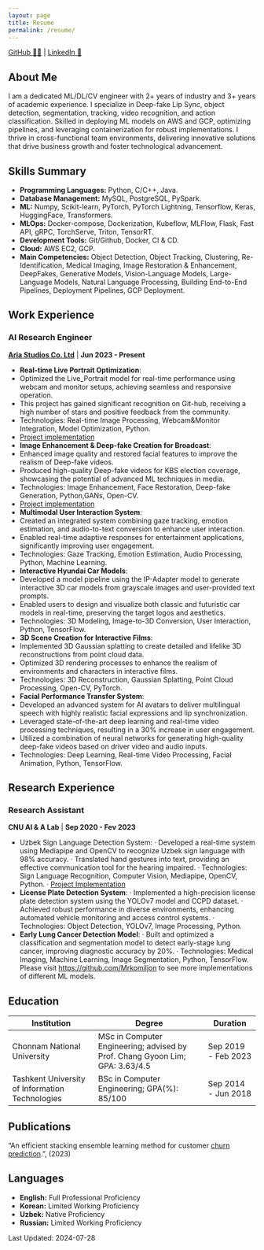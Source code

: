 ```yaml
---
layout: page
title: Resume
permalink: /resume/
---
```


[GitHub 🐱‍💻](https://github.com/Mrkomiljon) &#124;  [LinkedIn 🔗](https://www.linkedin.com/in/komiljon-mukhammadiev/)

## About Me

I am a dedicated ML/DL/CV engineer with 2+ years of industry and 3+ years of academic experience. I specialize in Deep-fake Lip Sync, object detection, segmentation, tracking, video recognition, and action classification. Skilled in deploying ML models on AWS and GCP, optimizing pipelines, and leveraging containerization for robust implementations. I thrive in cross-functional team environments, delivering innovative solutions that drive business growth and foster technological advancement.

## Skills Summary

- **Programming Languages:** Python, C/C++, Java.
- **Database Management:** MySQL, PostgreSQL, PySpark.
- **ML:** Numpy, Scikit-learn, PyTorch, PyTorch Lightning, Tensorflow, Keras, HuggingFace, Transformers.
- **MLOps:** Docker-compose, Dockerization, Kubeflow, MLFlow, Flask, Fast API, gRPC, TorchServe, Triton, TensorRT.
- **Development Tools:** Git/Github, Docker, CI & CD.
- **Cloud:** AWS EC2, GCP.
- **Main Competencies:** Object Detection, Object Tracking, Clustering, Re-Identification, Medical Imaging, Image Restoration & Enhancement, DeepFakes, Generative Models, Vision-Language Models, Large-Language Models, Natural Language Processing, Building End-to-End Pipelines, Deployment Pipelines, GCP Deployment.

## Work Experience

### AI Research Engineer

**[Aria Studios Co. Ltd](https://showaria.com/)** &#124; **Jun 2023 - Present**

- **Real-time Live Portrait Optimization**:
- Optimized the Live_Portrait model for real-time performance using webcam and monitor setups, achieving seamless and responsive operation.
- This project has gained significant recognition on Git-hub, receiving a high number of stars and positive feedback from the community.
- Technologies: Real-time Image Processing, Webcam&Monitor Integration, Model Optimization, Python.
- [Project implementation](https://github.com/Mrkomiljon/Live_Portrait_Monitor)
- **Image Enhancement & Deep-fake Creation for Broadcast**:
- Enhanced image quality and restored facial features to improve the realism of Deep-fake videos.
- Produced high-quality Deep-fake videos for KBS election coverage, showcasing the potential of advanced ML techniques in media.
- Technologies: Image Enhancement, Face Restoration, Deep-fake Generation, Python,GANs,  Open-CV.
- [Project implementation](https://www.youtube.com/live/CGbvG8S7HHo)
- **Multimodal User Interaction System**:
- Created an integrated system combining gaze tracking, emotion estimation, and audio-to-text conversion to enhance user interaction.
- Enabled real-time adaptive responses for entertainment applications, significantly improving user engagement.
- Technologies: Gaze Tracking, Emotion Estimation, Audio Processing, Python, Machine Learning.
- **Interactive Hyundai Car Models**:
- Developed a model pipeline using the IP-Adapter model to generate interactive 3D car models from grayscale images and user-provided text prompts.
- Enabled users to design and visualize both classic and futuristic car models in real-time, preserving the target logos and aesthetics.
- Technologies: 3D Modeling, Image-to-3D Conversion, User Interaction, Python, TensorFlow.
- **3D Scene Creation for Interactive Films**:
- Implemented 3D Gaussian splatting to create detailed and lifelike 3D reconstructions from point cloud data.
- Optimized 3D rendering processes to enhance the realism of environments and characters in interactive films.
- Technologies: 3D Reconstruction, Gaussian Splatting, Point Cloud Processing, Open-CV, PyTorch.
- **Facial Performance Transfer System**:
- Developed an advanced system for AI avatars to deliver multilingual speech with highly realistic facial expressions and lip synchronization.
- Leveraged state-of-the-art deep learning and real-time video processing techniques, resulting in a 30% increase in user engagement.
- Utilized a combination of neural networks for generating high-quality deep-fake videos based on driver video and audio inputs.
- Technologies: Deep Learning, Real-time Video Processing, Facial Animation, Python, TensorFlow.

## Research Experience

### Research Assistant

**CNU AI & A Lab** &#124; **Sep 2020 - Fev 2023**

- Uzbek Sign Language Detection System:
·  Developed a real-time system using Mediapipe and OpenCV to recognize Uzbek sign language with 98% accuracy.
·  Translated hand gestures into text, providing an effective communication tool for the hearing impaired.
·  Technologies: Sign Language Recognition, Computer Vision, Mediapipe, OpenCV, Python.
·  [Project Implementation](https://github.com/Mrkomiljon/uzbek-sign-language) 
- **License Plate Detection System**:
·  Implemented a high-precision license plate detection system using the YOLOv7 model and CCPD dataset.
·  Achieved robust performance in diverse environments, enhancing automated vehicle monitoring and access control systems.
·  Technologies: Object Detection, YOLOv7, Image Processing, Python.
- **Early Lung Cancer Detection Model**:
·  Built and optimized a classification and segmentation model to detect early-stage lung cancer, improving diagnostic accuracy by 20%.
·  Technologies: Medical Imaging, Machine Learning, Image Segmentation, Python, TensorFlow.
Please visit https://github.com/Mrkomiljon to see more implementations of different ML models.


## Education

| **Institution**                                 | **Degree**                                                                | **Duration**        |
| ----------------------------------------------- | ------------------------------------------------------------------------- | ------------------- |
| Chonnam National University                               | MSc in Computer Engineering; advised by Prof. Chang Gyoon Lim; GPA: 3.63/4.5 | Sep 2019 - Feb 2023 |
| Tashkent University of Information Technologies | BSc in Computer Engineering; GPA(%): 85/100                               | Sep 2014 - Jun 2018 |

## Publications
 “An efficient stacking ensemble learning method for customer [churn prediction](https://github.com/Mrkomiljon/Churn-prediction).”, (2023)


## Languages

- **English:** Full Professional Proficiency 
- **Korean:** Limited Working Proficiency 
- **Uzbek:** Native Proficiency
- **Russian:** Limited Working Proficiency

Last Updated: 2024-07-28
